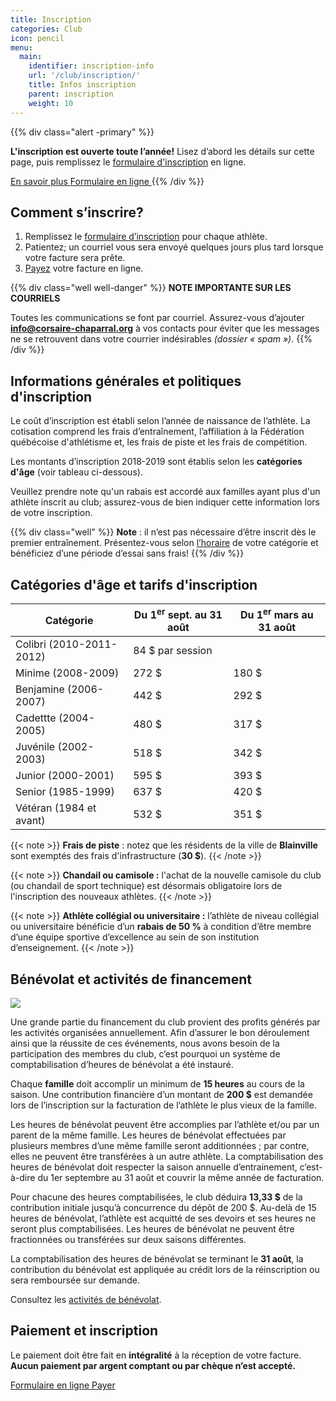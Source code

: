 ```yaml
---
title: Inscription
categories: Club
icon: pencil
menu:
  main:
    identifier: inscription-info
    url: '/club/inscription/'
    title: Infos inscription
    parent: inscription
    weight: 10
---
```


{{% div class="alert -primary" %}}

**L'inscription est ouverte toute l’année!** Lisez d’abord les détails sur cette page, puis remplissez le [formulaire d'inscription](https://campagnes.corsaire-chaparral.org/inscription-2018-2019) en ligne.

<a class="btn btn-default" href="#comment-s-inscrire">
</span>En savoir plus <span class="icon icon-angle-down">
</a>
<a class="btn btn-primary" href="https://campagnes.corsaire-chaparral.org/inscription-2018-2019">
Formulaire en ligne <span class="icon icon-pencil"></span>
</a>
{{% /div %}}

## Comment s’inscrire?

1. Remplissez le [formulaire d’inscription](https://campagnes.corsaire-chaparral.org/inscription-2018-2019) pour chaque athlète.
2. Patientez; un courriel vous sera envoyé quelques jours plus tard lorsque votre facture sera prête. 
3. [Payez](/payer) votre facture en ligne.

{{% div class="well well-danger" %}}
**NOTE IMPORTANTE SUR LES COURRIELS**

Toutes les communications se font par courriel. Assurez-vous d’ajouter **info@corsaire-chaparral.org** à vos contacts pour éviter que les messages ne se retrouvent dans votre courrier indésirables _(dossier « spam »)_.
{{% /div %}}

## Informations générales et politiques d'inscription

Le coût d’inscription est établi selon l’année de naissance de l’athlète. La cotisation comprend les frais d’entraînement, l’affiliation à la Fédération québécoise d'athlétisme et, les frais de piste et les frais de compétition.

Les montants d’inscription 2018-2019 sont établis selon les **catégories d'âge** (voir tableau ci-dessous).

Veuillez prendre note qu'un rabais est accordé aux familles ayant plus d'un athlète inscrit au club; assurez-vous de bien indiquer cette information lors de votre inscription.

{{% div class="well" %}}
**Note** : il n’est pas nécessaire d’être inscrit dès le premier entraînement. Présentez-vous selon [l’horaire](/club/entrainements) de votre catégorie et bénéficiez d’une période d’essai sans frais!
{{% /div %}}

## Catégories d'âge et tarifs d'inscription

| Catégorie               | Du 1<sup>er</sup> sept. au 31 août | Du 1<sup>er</sup> mars au 31 août |
| ----------------------- | ---------------------------------- | --------------------------------- |
| Colibri (2010-2011-2012)| 84 $ par session                   |                                   |
| Minime (2008-2009)      | 272 $                              | 180 $                             |
| Benjamine (2006-2007)   | 442 $                              | 292 $                             |
| Cadettte (2004-2005)    | 480 $                              | 317 $                             |
| Juvénile (2002-2003)    | 518 $                              | 342 $                             |
| Junior (2000-2001)      | 595 $                              | 393 $                             |
| Senior (1985-1999)      | 637 $                              | 420 $                             |
| Vétéran (1984 et avant) | 532 $                              | 351 $                             |

{{< note >}}
**Frais de piste** : notez que les résidents de la ville de **Blainville** sont exemptés des frais d'infrastructure (**30 $**).
{{< /note >}}

{{< note >}}
**Chandail ou camisole :** l'achat de la nouvelle camisole du club (ou chandail de sport technique) est désormais obligatoire lors de l'inscription des nouveaux athlètes.
{{< /note >}}

{{< note >}}
**Athlète collégial ou universitaire :** l’athlète de niveau collégial ou universitaire bénéficie d’un **rabais de 50 %** à condition d’être membre d’une équipe sportive d’excellence au sein de son institution d’enseignement.
{{< /note >}}

<!--
### Catégories d'âge et tarifs d'inscription (club Lachute)

| Catégorie               | Cotisation   |
| ----------------------- | ------------ |
| Benjamine (2005-2006)   | 90 $         |
| Cadette (2003-2004)     | 100 $        |
| Juvénile (2001-2002)    | 110 $        |
-->

## Bénévolat et activités de financement

![](https://images.unsplash.com/photo-1531206715517-5c0ba140b2b8?ixlib=rb-0.3.5&q=80&fm=jpg&crop=entropy&cs=tinysrgb&w=800&fit=max&ixid=eyJhcHBfaWQiOjF9&s=abdbbbf2f5992f24f3cc8d122d6a3fd9)

Une grande partie du financement du club provient des profits générés par les activités organisées annuellement. Afin d’assurer le bon déroulement ainsi que la réussite de ces événements, nous avons besoin de la participation des membres du club, c’est pourquoi un système de comptabilisation d’heures de bénévolat a été instauré.

Chaque **famille** doit accomplir un minimum de **15 heures** au cours de la saison. Une contribution financière d’un montant de **200 $** est demandée lors de l’inscription sur la facturation de l’athlète le plus vieux de la famille.

Les heures de bénévolat peuvent être accomplies par l’athlète et/ou par un parent de la même famille. Les heures de bénévolat effectuées par plusieurs membres d’une même famille seront additionnées ; par contre, elles ne peuvent être transférées à un autre athlète. La comptabilisation des heures de bénévolat doit respecter la saison annuelle d’entrainement, c’est-à-dire du 1er septembre au 31 août et couvrir la même année de facturation.

Pour chacune des heures comptabilisées, le club déduira **13,33 $** de la contribution initiale jusqu’à concurrence du dépôt de 200 $. Au-delà de 15 heures de bénévolat, l’athlète est acquitté de ses devoirs et ses heures ne seront plus comptabilisées. Les heures de bénévolat ne peuvent être fractionnées ou transférées sur deux saisons différentes.

La comptabilisation des heures de bénévolat se terminant le **31 août**, la contribution du bénévolat est appliquée au crédit lors de la réinscription ou sera remboursée sur demande.

Consultez les [activités de bénévolat](/club/benevolat/).

<!-- TODO: Refaire document bénévolat à jour -->
<!--Pour tous les détails, consultez le [document](https://corsaire-chaparral.org/assets/docs/systeme-contribution-benevolat.pdf) concernant le système de contribution de bénévolat.-->

## Paiement et inscription

Le paiement doit être fait en **intégralité** à la réception de votre facture. **Aucun paiement par argent comptant ou par chèque n’est accepté.**

<a class="btn btn-primary" href="https://campagnes.corsaire-chaparral.org/inscription-2018-2019">Formulaire en ligne <span class="icon icon-pencil"></a>
<a class="btn btn-secondary" href="/payer">Payer <span class="icon icon-angle-right"></a>
